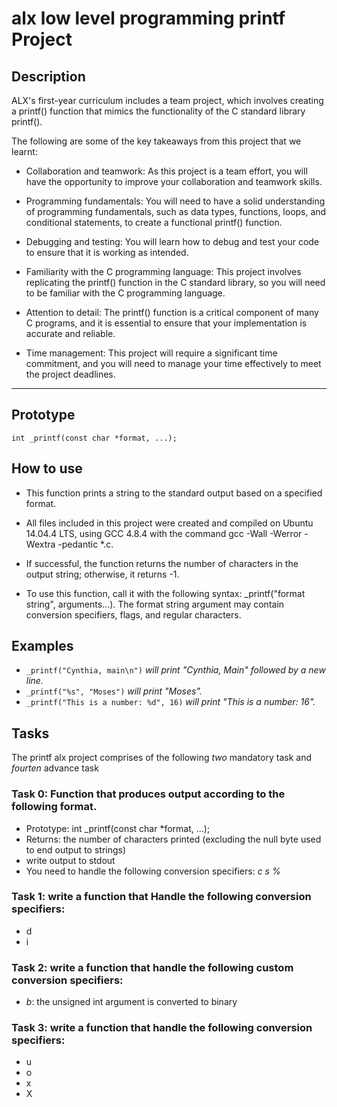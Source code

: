 # alx low level programming printf Project

## Description
ALX's first-year curriculum includes a team project, which involves creating a printf() function that mimics the functionality of the C standard library printf().

The following are some of the key takeaways from this project that we learnt:

* Collaboration and teamwork: As this project is a team effort, you will have the opportunity to improve your collaboration and teamwork skills.

* Programming fundamentals: You will need to have a solid understanding of programming fundamentals, such as data types, functions, loops, and conditional statements, to create a functional printf() function.

* Debugging and testing: You will learn how to debug and test your code to ensure that it is working as intended.

* Familiarity with the C programming language: This project involves replicating the printf() function in the C standard library, so you will need to be familiar with the C programming language.

* Attention to detail: The printf() function is a critical component of many C programs, and it is essential to ensure that your implementation is accurate and reliable.

* Time management: This project will require a significant time commitment, and you will need to manage your time effectively to meet the project deadlines.


---

## Prototype
```int _printf(const char *format, ...);```


## How to use
* This function prints a string to the standard output based on a specified format.

* All files included in this project were created and compiled on Ubuntu 14.04.4 LTS, using GCC 4.8.4 with the command gcc -Wall -Werror -Wextra -pedantic *.c.

* If successful, the function returns the number of characters in the output string; otherwise, it returns -1.

* To use this function, call it with the following syntax: _printf("format string", arguments...). The format string argument may contain conversion specifiers, flags, and regular characters.

## Examples

* ```_printf("Cynthia, main\n")``` *will print "Cynthia, Main" followed by a new line.*
* ```_printf("%s", "Moses")```  *will print "Moses".*
* ```_printf("This is a number: %d", 16)``` *will print "This is a number: 16".*

## Tasks

The printf alx project comprises of the following *two* mandatory task and *fourten* advance task

### Task 0: Function that produces output according to the following format.

* Prototype: int _printf(const char *format, ...);
* Returns: the number of characters printed (excluding the null byte used to end output to strings)
* write output to stdout 
* You need to handle the following conversion specifiers: *c s %*

### Task 1: write a function that Handle the following conversion specifiers:

* d
* i

### Task 2: write a function that handle the following custom conversion specifiers:

* *b*: the unsigned int argument is converted to binary

### Task 3: write a function that handle the following conversion specifiers:

* u
* o
* x
* X